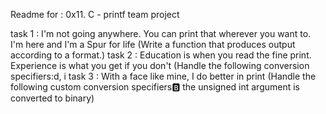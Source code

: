 Readme for : 0x11. C - printf team project

task 1 :  I'm not going anywhere. You can print that wherever you want to. I'm here and I'm a Spur for life
            (Write a function that produces output according to a format.)
task 2 :  Education is when you read the fine print. Experience is what you get if you don't
            (Handle the following conversion specifiers:d, i
task 3 :  With a face like mine, I do better in print
            (Handle the following custom conversion specifiers:b: the unsigned int argument is converted to binary)
